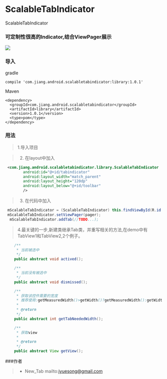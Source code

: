 # ScalableTabIndicator
ScalableTabIndicator
### 可定制性很高的Indicator,结合ViewPager展示

![](https://raw.githubusercontent.com/jiang111/ScalableTabIndicator/master/art/7.gif)


### 导入
gradle
```
compile 'com.jiang.android.scalabletabindicator:library:1.0.1'

```


Maven
```
<dependency>
  <groupId>com.jiang.android.scalabletabindicator</groupId>
  <artifactId>library</artifactId>
  <version>1.0.1</version>
  <type>pom</type>
</dependency>
```

### 用法

>1.导入项目

>2. 在layout中加入
```xml
 <com.jiang.android.scalabletabindicator.library.ScalableTabIndicator
        android:id="@+id/tabindicator"
        android:layout_width="match_parent"
        android:layout_height="120dp"
        android:layout_below="@+id/toolbar"
        />
```

>3. 在代码中加入
```java
 mScalableTabIndicator = (ScalableTabIndicator) this.findViewById(R.id.tabindicator);
 mScalableTabIndicator.setViewPager(pager);
  mScalableTabIndicator.addTab(//TODO...);
```

>4.最关键的一步,新建类继承Tab类，并重写相关的方法,在demo中有TabView1和TabView2,2个例子。

```java
    /**
     * 当前被选中
     */
    public abstract void actived();

    /**
     * 当前没有被选中
     */
    public abstract void dismissed();

    /**
     * 获取该控件需要的宽度
     * 推荐使用:getMeasuredWidth()>getWidth()?getMeasuredWidth():getWidth()
     *
     * @return
     */
    public abstract int getTabNeededWidth();

    /**
     * 获取view
     *
     * @return
     */
    public abstract View getView();

```


###作者
>* New_Tab mailto:jyuesong@gmail.com



